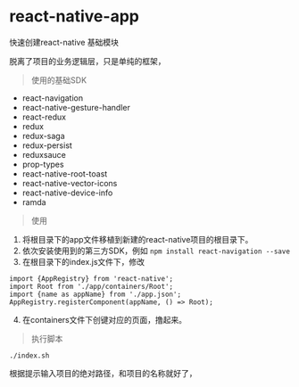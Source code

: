 # react-native-app
快速创建react-native 基础模块

脱离了项目的业务逻辑层，只是单纯的框架，

> 使用的基础SDK

* react-navigation 
* react-native-gesture-handler
* react-redux
* redux
* redux-saga
* redux-persist
* reduxsauce
* prop-types
* react-native-root-toast
* react-native-vector-icons
* react-native-device-info
* ramda

> 使用

1. 将根目录下的app文件移植到新建的react-native项目的根目录下。
2. 依次安装使用到的第三方SDK，例如 
`npm install react-navigation --save`
3. 在根目录下的index.js文件下，修改 
```
import {AppRegistry} from 'react-native';
import Root from './app/containers/Root';
import {name as appName} from './app.json';
AppRegistry.registerComponent(appName, () => Root); 

```
4. 在containers文件下创键对应的页面，撸起来。


> 执行脚本

` ./index.sh `

根据提示输入项目的绝对路径，和项目的名称就好了，
